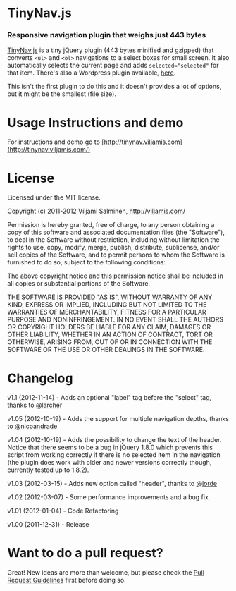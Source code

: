 # TinyNav.js
### Responsive navigation plugin that weighs just 443 bytes

[TinyNav.js](http://tinynav.viljamis.com/) is a tiny jQuery plugin (443 bytes minified and gzipped) that converts `<ul>` and `<ol>` navigations to a select boxes for small screen. It also automatically selects the current page and adds `selected="selected"` for that item. There's also a Wordpress plugin available, [here](http://wordpress.org/extend/plugins/tinynav/).

This isn't the first plugin to do this and it doesn't provides a lot of options, but it might be the smallest (file size). 

Usage Instructions and demo
======

For instructions and demo go to [http://tinynav.viljamis.com](http://tinynav.viljamis.com/)


License
======

Licensed under the MIT license.

Copyright (c) 2011-2012 Viljami Salminen, http://viljamis.com/

Permission is hereby granted, free of charge, to any person obtaining a copy of this software and associated documentation files (the "Software"), to deal in the Software without restriction, including without limitation the rights to use, copy, modify, merge, publish, distribute, sublicense, and/or sell copies of the Software, and to permit persons to whom the Software is furnished to do so, subject to the following conditions:

The above copyright notice and this permission notice shall be included in all copies or substantial portions of the Software.

THE SOFTWARE IS PROVIDED "AS IS", WITHOUT WARRANTY OF ANY KIND, EXPRESS OR IMPLIED, INCLUDING BUT NOT LIMITED TO THE WARRANTIES OF MERCHANTABILITY, FITNESS FOR A PARTICULAR PURPOSE AND NONINFRINGEMENT. IN NO EVENT SHALL THE AUTHORS OR COPYRIGHT HOLDERS BE LIABLE FOR ANY CLAIM, DAMAGES OR OTHER LIABILITY, WHETHER IN AN ACTION OF CONTRACT, TORT OR OTHERWISE, ARISING FROM, OUT OF OR IN CONNECTION WITH THE SOFTWARE OR THE USE OR OTHER DEALINGS IN THE SOFTWARE.


Changelog
======

v1.1 (2012-11-14) - Adds an optional "label" tag before the "select" tag, thanks to [@larcher](https://github.com/larcher)

v1.05 (2012-10-19) - Adds the support for multiple navigation depths, thanks to [@nicoandrade](https://github.com/nicoandrade)

v1.04 (2012-10-19) - Adds the possibility to change the text of the header. Notice that there seems to be a bug in jQuery 1.8.0 which prevents this script from working correctly if there is no selected item in the navigation (the plugin does work with older and newer versions correctly though, currently tested up to 1.8.2).

v1.03 (2012-03-15) - Adds new option called "header", thanks to [@jorde](https://github.com/jorde)

v1.02 (2012-03-07) - Some performance improvements and a bug fix

v1.01 (2012-01-04) - Code Refactoring

v1.00 (2011-12-31) - Release


Want to do a pull request?
======

Great! New ideas are more than welcome, but please check the [Pull Request Guidelines](https://github.com/viljamis/TinyNav.js/wiki/Pull-Request-Guidelines) first before doing so.
